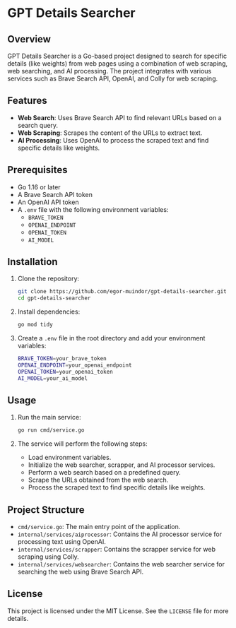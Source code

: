 # GPT Details Searcher

## Overview

GPT Details Searcher is a Go-based project designed to search for specific details (like weights) from web pages using a combination of web scraping, web searching, and AI processing. The project integrates with various services such as Brave Search API, OpenAI, and Colly for web scraping.

## Features

- **Web Search**: Uses Brave Search API to find relevant URLs based on a search query.
- **Web Scraping**: Scrapes the content of the URLs to extract text.
- **AI Processing**: Uses OpenAI to process the scraped text and find specific details like weights.

## Prerequisites

- Go 1.16 or later
- A Brave Search API token
- An OpenAI API token
- A `.env` file with the following environment variables:
    - `BRAVE_TOKEN`
    - `OPENAI_ENDPOINT`
    - `OPENAI_TOKEN`
    - `AI_MODEL`

## Installation

1. Clone the repository:
   ```sh
   git clone https://github.com/egor-muindor/gpt-details-searcher.git
   cd gpt-details-searcher
   ```

2. Install dependencies:
   ```sh
   go mod tidy
   ```

3. Create a `.env` file in the root directory and add your environment variables:
   ```sh
   BRAVE_TOKEN=your_brave_token
   OPENAI_ENDPOINT=your_openai_endpoint
   OPENAI_TOKEN=your_openai_token
   AI_MODEL=your_ai_model
   ```

## Usage

1. Run the main service:
   ```sh
   go run cmd/service.go
   ```

2. The service will perform the following steps:
    - Load environment variables.
    - Initialize the web searcher, scrapper, and AI processor services.
    - Perform a web search based on a predefined query.
    - Scrape the URLs obtained from the web search.
    - Process the scraped text to find specific details like weights.

## Project Structure

- `cmd/service.go`: The main entry point of the application.
- `internal/services/aiprocessor`: Contains the AI processor service for processing text using OpenAI.
- `internal/services/scrapper`: Contains the scrapper service for web scraping using Colly.
- `internal/services/websearcher`: Contains the web searcher service for searching the web using Brave Search API.

## License

This project is licensed under the MIT License. See the `LICENSE` file for more details.